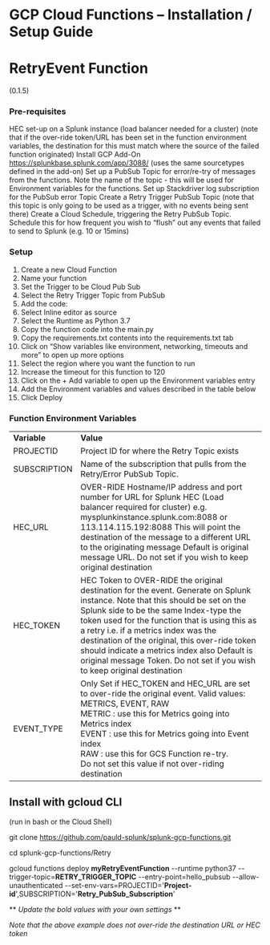 # GCP Cloud Functions – Installation / Setup Guide

# RetryEvent Function 
(0.1.5)

### **Pre-requisites**
HEC set-up on a Splunk instance (load balancer needed for a cluster) 
(note that if the over-ride token/URL has been set in the function environment variables, the destination for this must match where the source of the failed function originated)
Install GCP Add-On https://splunkbase.splunk.com/app/3088/ (uses the same sourcetypes defined in the add-on)
Set up a PubSub Topic for error/re-try of messages from the functions.  Note the name of the topic -  this will be used for Environment variables for the functions.
Set up Stackdriver log subscription for the PubSub error Topic
Create a Retry Trigger PubSub Topic (note that this topic is only going to be used as a trigger, with no events being sent there)
Create a Cloud Schedule, triggering the Retry PubSub Topic. Schedule this for how frequent you wish to “flush” out any events that failed to send to Splunk (e.g. 10 or 15mins)

### **Setup**

1.	Create a new Cloud Function
2.	Name your function
3.	Set the Trigger to be Cloud Pub Sub 
4.	Select the Retry Trigger Topic from PubSub
5.	Add the code:
6.	Select Inline editor as source
7.	Select the Runtime as Python 3.7
8.	Copy the function code into the main.py
9.	Copy the requirements.txt contents into the requirements.txt tab
10.	Click on “Show variables like environment, networking, timeouts and more” to open up more options
11.	Select the region where you want the function to run
12.	Increase the timeout for this function to 120
13.	Click on the + Add variable to open up the Environment variables entry
14.	Add the Environment variables and values described in the table below
15.	Click Deploy

### **Function Environment Variables**

<table><tr><td><strong>Variable</strong></td><td><strong>Value</strong></td></tr>
<tr><td>PROJECTID</td><td>Project ID for where the Retry Topic exists</td></tr>
<tr><td>SUBSCRIPTION</td><td>Name of the subscription that pulls from the Retry/Error PubSub Topic.</td></tr>
<tr><td>HEC_URL</td><td>OVER-RIDE Hostname/IP address and port number for URL for Splunk HEC (Load balancer required for cluster)
e.g. mysplunkinstance.splunk.com:8088 or 113.114.115.192:8088
This will point the destination of the message to a different URL to the originating message
Default is original message URL. Do not set if you wish to keep original destination</td></tr>
<tr><td>HEC_TOKEN</td><td>HEC Token to OVER-RIDE the original destination for the event. Generate on Splunk instance. 
Note that this should be set on the Splunk side to be the same Index-type the token used for the function that is using this as a retry i.e. if a metrics index was the destination of the original, this over-ride token should indicate a metrics index also
Default is original message Token. Do not set if you wish to keep original destination</td></tr>
<tr><td>EVENT_TYPE</td><td>Only Set if HEC_TOKEN and HEC_URL are set to over-ride the original event. Valid values: METRICS, EVENT, RAW
<br>METRIC : use this for Metrics going into Metrics index
<br>EVENT : use this for Metrics going into Event index
<br>RAW : use this for GCS Function re-try. 
<br>Do not set this value if not over-riding destination</td></tr>
</table>


## Install with gcloud CLI

(run in bash or the Cloud Shell)

git clone https://github.com/pauld-splunk/splunk-gcp-functions.git

cd splunk-gcp-functions/Retry

gcloud functions deploy **myRetryEventFunction** --runtime python37 --trigger-topic=**RETRY_TRIGGER_TOPIC** --entry-point=hello_pubsub --allow-unauthenticated --set-env-vars=PROJECTID='**Project-id**',SUBSCRIPTION='**Retry_PubSub_Subscription**'

** *Update the bold values with your own settings* **

*Note that the above example does not over-ride the destination URL or HEC token*

